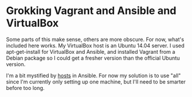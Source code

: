 Grokking Vagrant and Ansible and VirtualBox
====

Some parts of this make sense, others are more obscure. For now, what's included here works.
My VirtualBox host is an Ubuntu 14.04 server. I used apt-get-install for VirtualBox and Ansible,
and installed Vagrant from a Debian package so I could get a fresher version than the official
Ubuntu version.

I'm a bit mystified by
[hosts](http://www.digitalocean.com/community/tutorials/how-to-install-and-configure-ansible-on-ubuntu-14-04#configuring-ansible-hosts)
in Ansible. For now my solution is to use "all" since I'm currently only setting up one machine,
but I'll need to be smarter before too long.
